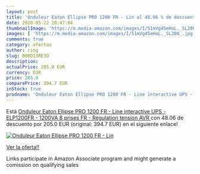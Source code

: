 ```yaml
---
layout: post
title: 'Onduleur Eaton Ellipse PRO 1200 FR - Lin al 48.06 % de descuento'
date: 2020-05-22 20:47:04
thumbnailImage: 'https://m.media-amazon.com/images/I/51mVg45eHoL._SL200_.jpg'
images: [ 'https://m.media-amazon.com/images/I/51mVg45eHoL._SL200_.jpg' ]
comments: true
category: ofertas
author: ring
slug: B00D13RE3O
description:
actualPrice: 205.0 EUR
currency: EUR
price: 205.0
comparePrice: 394.7 EUR
inStock: true
prodname: 'Onduleur Eaton Ellipse PRO 1200 FR - Line interactive UPS - ELP1200FR - 1200VA  8 prises FR  - Régulation tension  AVR '
---
```


Está [Onduleur Eaton Ellipse PRO 1200 FR - Line interactive UPS - ELP1200FR - 1200VA  8 prises FR  - Régulation tension  AVR ](https://www.amazon.fr/dp/B00D13RE3O/?tag=tolees0d-21) con 48.06 de descuento por 205.0 EUR (original: 394.7 EUR) en el siguiente enlace!

[![Onduleur Eaton Ellipse PRO 1200 FR - Lin](https://m.media-amazon.com/images/I/51mVg45eHoL._SL200_.jpg)](https://www.amazon.fr/dp/B00D13RE3O/?tag=tolees0d-21)

[Ver la oferta!!](https://www.amazon.fr/dp/B00D13RE3O/?tag=tolees0d-21)

Links participate in Amazon Associate program and might generate a comission on qualifying sales


